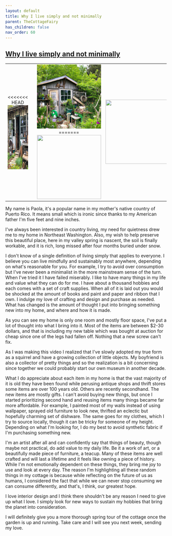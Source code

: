 ```yaml
---
layout: default
title: Why I live simply and not minimally
parent: TheCottageFairy
has_children: false
nav_order: 60
---
```


## [Why I live simply and not minimally](https://www.youtube.com/watch?v=s-MEy4Oy7Pg)

<div>
<table align="center">
	<tr>
		<td align="center">
<<<<<<< HEAD
			<img src="../../assets/cottage_fairy_ai_generated_photos/Why_I_live_simply_and_not_minimally-[s-MEy4Oy7Pg]/generated_00.png" height="200" width="200"/>
		</td>
		<td align="center">
			<img src="../../assets/cottage_fairy_ai_generated_photos/Why_I_live_simply_and_not_minimally-[s-MEy4Oy7Pg]/generated_01.png" height="200" width="200"/>
		</td>
		<td align="center">
			<img src="../../assets/cottage_fairy_ai_generated_photos/Why_I_live_simply_and_not_minimally-[s-MEy4Oy7Pg]/generated_02.png" height="200" width="200"/>
=======
			<img src="../../posters/Why_I_live_simply_and_not_minimally-[s-MEy4Oy7Pg]/generated_00.png" height="200" width="200"/>
		</td>
		<td align="center">
			<img src="../../posters/Why_I_live_simply_and_not_minimally-[s-MEy4Oy7Pg]/generated_01.png" height="200" width="200"/>
		</td>
		<td align="center">
			<img src="../../posters/Why_I_live_simply_and_not_minimally-[s-MEy4Oy7Pg]/generated_02.png" height="200" width="200"/>
>>>>>>> ffe52613361410ad9d371a0f80e81de4dd24175f
		</td>
	</tr>
</table>
</div>

My name is Paola, it's a popular name in my mother's native country of Puerto Rico. It means small which is ironic since thanks to my American father I'm five feet and nine inches.

I've always been interested in country living, my need for quietness drew me to my home in Northeast Washington. Also, my wish to help preserve this beautiful place, here in my valley spring is nascent, the soil is finally workable, and it is rich, long missed after four months buried under snow.

I don't know of a single definition of living simply that applies to everyone. I believe you can live mindfully and sustainably most anywhere, depending on what's reasonable for you. For example, I try to avoid over consumption but I've never been a minimalist in the more mainstream sense of the turn. When I've tried it I have failed miserably. I like to have many things in my life and value what they can do for me. I have about a thousand hobbies and each comes with a set of craft supplies. When all of it is laid out you would be shocked at the amount of books and paint and paper and ribbon that I own. I indulge my love of crafting and design and purchase as needed. What has changed is the amount of thought I put into bringing something new into my home, and where and how it is made.

As you can see my home is only one room and mostly floor space, I've put a lot of thought into what I bring into it. Most of the items are between $2-30 dollars, and that is including my new table which was bought at auction for cheap since one of the legs had fallen off. Nothing that a new screw can't fix.

As I was making this video I realized that I've slowly adopted my true form as a squirrel and have a growing collection of little objects. My boyfriend is also a collector of pretty things and so the realization is a bit concerning since together we could probably start our own museum in another decade.

What I do appreciate about each item in my home is that the vast majority of it is old they have been found while perusing antique shops and thrift stores some items are over 100 years old. Others are recently secondhand. The new items are mostly gifts. I can't avoid buying new things, but once I started prioritizing second hand and reusing items many things became far more affordable. For example, I painted most of my walls instead of using wallpaper, sprayed old furniture to look new, thrifted an eclectic but hopefully charming set of dishware. The same goes for my clothes, which I try to source locally, though it can be tricky for someone of my height. Depending on what I'm looking for, I do my best to avoid synthetic fabric if I'm purchasing something new.

I'm an artist after all and can confidently say that things of beauty, though maybe not practical, do add value to my daily life. Be it a work of art, or a beautifully made piece of furniture, a teacup. Many of these items are well crafted and will last a lifetime and it feels like owning a piece of history. While I'm not emotionally dependent on these things, they bring me joy to use and look at every day. The reason I'm highlighting all these random things in my cottage is because while reflecting on the future of us as humans, I considered the fact that while we can never stop consuming we can consume differently, and that's, I think, our greatest hope.

I love interior design and I think there shouldn't be any reason I need to give up what I love. I simply look for new ways to sustain my hobbies that bring the planet into consideration.

I will definitely give you a more thorough spring tour of the cottage once the garden is up and running. Take care and I will see you next week, sending my love.